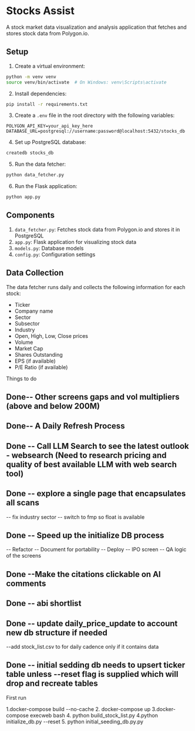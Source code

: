 # Stocks Assist


A stock market data visualization and analysis application that fetches and stores stock data from Polygon.io.

## Setup

1. Create a virtual environment:
```bash
python -m venv venv
source venv/bin/activate  # On Windows: venv\Scripts\activate
```

2. Install dependencies:
```bash
pip install -r requirements.txt
```

3. Create a `.env` file in the root directory with the following variables:
```
POLYGON_API_KEY=your_api_key_here
DATABASE_URL=postgresql://username:password@localhost:5432/stocks_db
```

4. Set up PostgreSQL database:
```bash
createdb stocks_db
```

5. Run the data fetcher:
```bash
python data_fetcher.py
```

6. Run the Flask application:
```bash
python app.py
```

## Components

1. `data_fetcher.py`: Fetches stock data from Polygon.io and stores it in PostgreSQL
2. `app.py`: Flask application for visualizing stock data
3. `models.py`: Database models
4. `config.py`: Configuration settings

## Data Collection

The data fetcher runs daily and collects the following information for each stock:
- Ticker
- Company name
- Sector
- Subsector
- Industry
- Open, High, Low, Close prices
- Volume
- Market Cap
- Shares Outstanding
- EPS (if available)
- P/E Ratio (if available) 


Things to do
## Done--  Other screens gaps and vol multipliers (above and below 200M)
## Done-- A Daily Refresh Process
## Done -- Call LLM Search to see the latest outlook - websearch (Need to research pricing and quality of best available LLM with web search tool)
## Done -- explore a single page that encapsulates all scans
-- fix industry sector
-- switch to fmp so float is available
## Done -- Speed up the initialize DB process
-- Refactor
-- Document for portability
-- Deploy
-- IPO screen
-- QA logic of the screens
## Done --Make the citations clickable on AI comments
## Done -- abi shortlist
## Done -- update daily_price_update to account new db structure if needed
--add stock_list.csv to for daily cadence only if it contains data
## Done -- initial sedding db  needs to upsert ticker table unless --reset flag is supplied which will drop and recreate tables


First run

1.docker-compose build --no-cache
2. docker-compose up
3.docker-compose execweb bash
4. python build_stock_list.py
4.python initialize_db.py --reset
5. python initial_seeding_db.py.py 